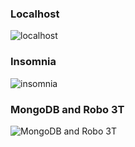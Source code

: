 ### Localhost
![localhost](../../resultados/localhost.png)

### Insomnia
![insomnia](../../resultados/insomnia.png)

### MongoDB and Robo 3T
![MongoDB and Robo 3T](../../resultados/robo3t.png)